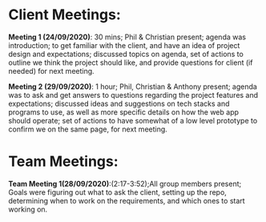 # Client Meetings:
**Meeting 1 (24/09/2020)**: 30 mins; Phil & Christian present; agenda was introduction; to get familiar with the client, and have an idea of project design and expectations; discussed topics on agenda, set of actions to outline we think the project should like, and provide questions for client (if needed) for next meeting.

**Meeting 2 (29/09/2020)**: 1 hour; Phil, Christian & Anthony present; agenda was to ask and get answers to questions regarding the project features and expectations; discussed ideas and suggestions on tech stacks and programs to use, as well as more specific details on how the web app should operate; set of actions to have somewhat of a low level prototype to confirm we on the same page, for next meeting.


# Team Meetings:
**Team Meeting 1(28/09/2020)**:(2:17-3:52);All group members present; Goals were figuring out what to ask the client, setting up the repo, determining when to work on the requirements, and which ones to start working on.
